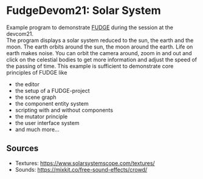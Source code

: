# FudgeDevom21: Solar System
Example program to demonstrate [FUDGE](https://jirkadelloro.github.io/FUDGE/) during the session at the devcom21.  
The program displays a solar system reduced to the sun, the earth and the moon. The earth orbits around the sun, the moon around the earth. Life on earth makes noise. You can orbit the camera around, zoom in and out and click on the celestial bodies to get more information and adjust the speed of the passing of time. This example is sufficient to demonstrate core principles of FUDGE like  

- the editor
- the setup of a FUDGE-project
- the scene graph
- the component entity system
- scripting with and without components
- the mutator principle
- the user interface system
- and much more...

## Sources
- Textures: https://www.solarsystemscope.com/textures/  
- Sounds: https://mixkit.co/free-sound-effects/crowd/  
